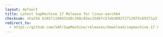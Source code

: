 ```yaml
---
layout: default
title: Latest SapMachine 17 Release for linux-aarch64
checksum: sha256 620571190431d0c398c85ec25d6fc57eb3892f2712075c69371a3f12417d2912
redirect_to:
  - https://github.com/SAP/SapMachine/releases/download/sapmachine-17.0.7/sapmachine-jre-17.0.7_linux-aarch64_bin.tar.gz
---
```

